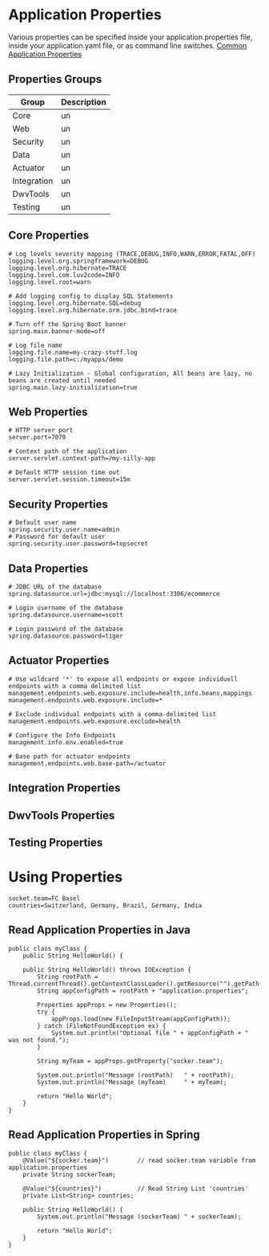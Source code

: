 # Application Properties
Various properties can be specified inside your application.properties file, inside your application.yaml file, or as command line switches.
[Common Application Properties](https://docs.spring.io/spring-boot/docs/current/reference/html/application-properties.html)

## Properties Groups

| Group | Description |
| --- | --- |
| Core | un |
| Web | un |
| Security | un |
| Data | un |
| Actuator | un |
| Integration | un |
| DwvTools | un |
| Testing | un |

## Core Properties
```
# Log levels severity mapping (TRACE,DEBUG,INFO,WARN,ERROR,FATAL,OFF)
logging.level.org.springframework=DEBUG
logging.level.org.hibernate=TRACE
logging.level.com.luv2code=INFO
logging.level.root=warn

# Add logging config to display SQL Statements
logging.level.org.hibernate.SQL=debug
logging.level.org.hibernate.orm.jdbc.bind=trace

# Turn off the Spring Boot banner
spring.main.banner-mode=off

# Log file name
logging.file.name=my-crazy-stuff.log
logging.file.path=c:/myapps/demo

# Lazy Initialization - Global configuration, All beans are lazy, no beans are created until needed
spring.main.lazy-initialization=true
```

## Web Properties
```
# HTTP server port
server.port=7070

# Context path of the application
server.servlet.context-path=/my-silly-app

# Default HTTP session time out
server.servlet.session.timeout=15m
```

## Security Properties
```
# Default user name
spring.security.user.name=admin
# Password for default user
spring.security.user.password=topsecret
```

## Data Properties
```
# JDBC URL of the database
spring.datasource.url=jdbc:mysql://localhost:3306/ecommerce

# Login username of the database
spring.datasource.username=scott

# Login password of the database
spring.datasource.password=tiger
```

## Actuator Properties
```
# Use wildcard '*' to expose all endpoints or expose individuell endpoints with a comma delimited list
management.endpoints.web.exposure.include=health,info.beans,mappings
management.endpoints.web.exposure.include=*

# Exclude individual endpoints with a comma-delimited list
management.endpoints.web.exposure.exclude=health

# Configure the Info Endpoints
management.info.env.enabled=true

# Base path for actuator endpoints
management.endpoints.web.base-path=/actuator
```

## Integration Properties
## DwvTools Properties
## Testing Properties

# Using Properties
```
socket.team=FC Basel
countries=Switzerland, Germany, Brazil, Germany, India
```



## Read Application Properties in Java
```
public class myClass {
    public String HelloWorld() {

    public String HelloWorld() throws IOException {
        String rootPath = Thread.currentThread().getContextClassLoader().getResource("").getPath();
        String appConfigPath = rootPath + "application.properties";

        Properties appProps = new Properties();
        try {
            appProps.load(new FileInputStream(appConfigPath));
        } catch (FileNotFoundException ex) {
            System.out.println("Optional file " + appConfigPath + " was not found.");
        }

        String myTeam = appProps.getProperty("socker.team");

        System.out.println("Message (rootPath)   " + rootPath);
        System.out.println("Message (myTeam)     " + myTeam);

        return "Hello World";
    }
}
```

## Read Application Properties in Spring
```
public class myClass {
    @Value("${socker.team}")        // read socker.team variable from application.properties
    private String sockerTeam;

    @Value("${countries}")          // Read String List 'countries' 
    private List<String> countries;

    public String HelloWorld() {
        System.out.println("Message (sockerTeam) " + sockerTeam);

        return "Hello World";
    }
}
```
